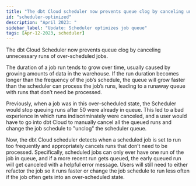```yaml
---
title: "The dbt Cloud scheduler now prevents queue clog by canceling unnecessary runs of over-scheduled jobs"
id: "scheduler-optimized"
description: "April 2023: "
sidebar_label: "Update: Scheduler optimizes job queue"
tags: [Apr-12-2023, scheduler]
---
```


The dbt Cloud Scheduler now prevents queue clog by canceling unnecessary runs of over-scheduled jobs. 

The duration of a job run tends to grow over time, usually caused by growing amounts of data in the warehouse. If the run duration becomes longer than the frequency of the job’s schedule, the queue will grow faster than the scheduler can process the job’s runs, leading to a runaway queue with runs that don’t need be processed.

Previously, when a job was in this over-scheduled state, the Scheduler would stop queuing runs after 50 were already in queue. This led to a bad experience in which runs indiscriminately were canceled, and a user would have to go into dbt Cloud to manually cancel all the queued runs and change the job schedule to "unclog" the scheduler queue.

Now, the dbt Cloud scheduler detects when a scheduled job is set to run too frequently and appropriately cancels runs that don’t need to be processed. Specifically, scheduled jobs can only ever have one run of the job in queue, and if a more recent run gets queued, the early queued run will get canceled with a helpful error message. Users will still need to either refactor the job so it runs faster or change the job schedule to run less often if the job often gets into an over-scheduled state.
